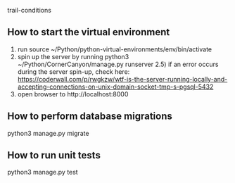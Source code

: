 trail-conditions

## How to start the virtual environment
1) run source ~/Python/python-virtual-environments/env/bin/activate
2) spin up the server by running python3 ~/Python/CornerCanyon/manage.py runserver
2.5) if an error occurs during the server spin-up, check here: https://coderwall.com/p/rwgkzw/wtf-is-the-server-running-locally-and-accepting-connections-on-unix-domain-socket-tmp-s-pgsql-5432
3) open browser to http://localhost:8000

## How to perform database migrations
python3 manage.py migrate

## How to run unit tests
python3 manage.py test
